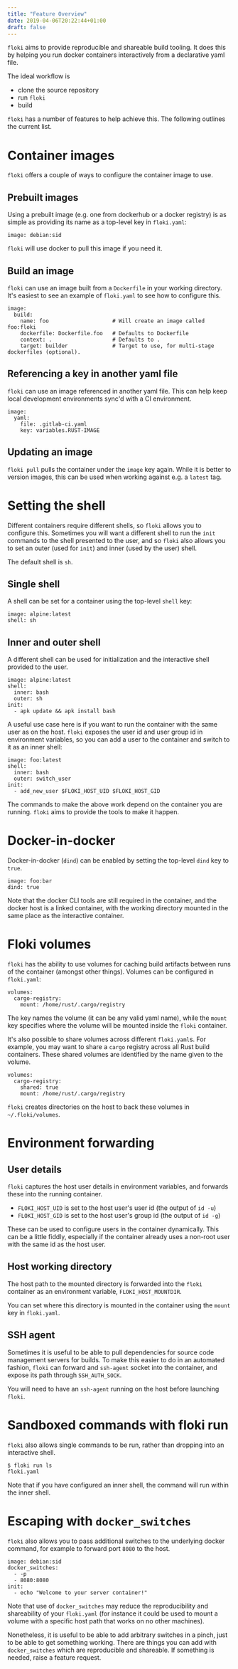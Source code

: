 ```yaml
---
title: "Feature Overview"
date: 2019-04-06T20:22:44+01:00
draft: false
---
```


`floki` aims to provide reproducible and shareable build tooling. It does this by helping you run docker containers interactively from a declarative yaml file.

The ideal workflow is

- clone the source repository
- run `floki`
- build

`floki` has a number of features to help achieve this. The following outlines the current list.

# Container images

`floki` offers a couple of ways to configure the container image to use.

## Prebuilt images

Using a prebuilt image (e.g. one from dockerhub or a docker registry) is as simple as providing its name as a top-level key in `floki.yaml`:

```
image: debian:sid
```

`floki` will use docker to pull this image if you need it.

## Build an image

`floki` can use an image built from a `Dockerfile` in your working directory. It's easiest to see an example of `floki.yaml` to see how to configure this.

```
image:
  build:
    name: foo                    # Will create an image called foo:floki
    dockerfile: Dockerfile.foo   # Defaults to Dockerfile
    context: .                   # Defaults to .
    target: builder              # Target to use, for multi-stage dockerfiles (optional).
```

## Referencing a key in another yaml file
`floki` can use an image referenced in another yaml file. This can help keep local development environments sync'd with a CI environment.

```
image:
  yaml:
    file: .gitlab-ci.yaml
    key: variables.RUST-IMAGE
```

## Updating an image

`floki pull` pulls the container under the `image` key again. While it is better to version images, this can be used when working against e.g. a `latest` tag.

# Setting the shell

Different containers require different shells, so `floki` allows you to configure this. Sometimes you will want a different shell to run the `init` commands to the shell presented to the user, and so `floki` also allows you to set an outer (used for `init`) and inner (used by the user) shell.

The default shell is `sh`.

## Single shell

A shell can be set for a container using the top-level `shell` key:

```
image: alpine:latest
shell: sh
```

## Inner and outer shell

A different shell can be used for initialization and the interactive shell provided to the user.

```
image: alpine:latest
shell:
  inner: bash
  outer: sh
init:
  - apk update && apk install bash
```

A useful use case here is if you want to run the container with the same user as on the host. `floki` exposes the user id and user group id in environment variables, so you can add a user to the container and switch to it as an inner shell:

```
image: foo:latest
shell:
  inner: bash
  outer: switch_user
init:
  - add_new_user $FLOKI_HOST_UID $FLOKI_HOST_GID
```

The commands to make the above work depend on the container you are running. `floki` aims to provide the tools to make it happen.

# Docker-in-docker

Docker-in-docker (`dind`) can be enabled by setting the top-level `dind` key to `true`.

```
image: foo:bar
dind: true
```

Note that the docker CLI tools are still required in the container, and the docker host is a linked container, with the working directory mounted in the same place as the interactive container.

# Floki volumes

`floki` has the ability to use volumes for caching build artifacts between runs of the container (amongst other things). Volumes can be configured in `floki.yaml`:

```
volumes:
  cargo-registry:
    mount: /home/rust/.cargo/registry
```

The key names the volume (it can be any valid yaml name), while the `mount` key specifies where the volume will be mounted inside the `floki` container.

It's also possible to share volumes across different `floki.yaml`s. For example, you may want to share a `cargo` registry across all Rust build containers. These shared volumes are identified by the name given to the volume.

```
volumes:
  cargo-registry:
    shared: true
    mount: /home/rust/.cargo/registry
```

`floki` creates directories on the host to back these volumes in `~/.floki/volumes`.

# Environment forwarding

## User details

`floki` captures the host user details in environment variables, and forwards these into the running container.

* `FLOKI_HOST_UID` is set to the host user's user id (the output of `id -u`)
* `FLOKI_HOST_GID` is set to the host user's group id (the output of `id -g`)

These can be used to configure users in the container dynamically. This can be a little fiddly, especially if the container already uses a non-root user with the same id as the host user.

## Host working directory

The host path to the mounted directory is forwarded into the `floki` container as an environment variable, `FLOKI_HOST_MOUNTDIR`.

You can set where this directory is mounted in the container using the `mount` key in `floki.yaml`.

## SSH agent

Sometimes it is useful to be able to pull dependencies for source code management servers for builds. To make this easier to do in an automated fashion, `floki` can forward and `ssh-agent` socket into the container, and expose its path through `SSH_AUTH_SOCK`.

You will need to have an `ssh-agent` running on the host before launching `floki`.

# Sandboxed commands with floki run

`floki` also allows single commands to be run, rather than dropping into an interactive shell.

```
$ floki run ls
floki.yaml
```

Note that if you have configured an inner shell, the command will run within the inner shell.


# Escaping with `docker_switches`

`floki` also allows you to pass additional switches to the underlying docker command, for example to forward port `8080` to the host.

```
image: debian:sid
docker_switches:
  - -p
  - 8080:8080
init:
  - echo "Welcome to your server container!"
```

Note that use of `docker_switches` may reduce the reproducibility and shareability of your `floki.yaml` (for instance it could be used to
mount a volume with a specific host path that works on no other machines).

Nonetheless, it is useful to be able to add arbitrary switches in a pinch, just to be able to get something working.
There are things you can add with `docker_switches` which are reproducible and shareable. If something is needed, raise a feature request.
